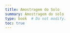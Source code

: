 ```yaml
---
title: Amostragem do Solo
summary: Amostragem do solo
type: book  # Do not modify.
toc: true
---
```

